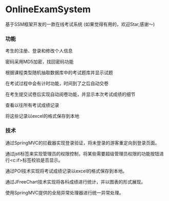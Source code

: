 # OnlineExamSystem
基于SSM框架开发的一款在线考试系统
(如果觉得有用的，欢迎Star,感谢～)


### 功能
考生的注册、登录和修改个人信息  

密码采用MD5加密，找回密码功能  

根据课程类型随机抽取数据库中的考试题库并显示试题  

在考试过程中会有计时功能，时间到了之后自动交卷  

在考生提交试卷后实现自动阅卷功能，并显示本次考试成绩的细节  

查看以往所有考试成绩记录  

将这些记录以excel的格式保存到本地  



### 技术
通过SpringMVC的拦截器实现登录验证，将未登录的游客重定向到登录页面。

通过jstl标签来实现管理员的权限控制，将某些需要超级管理员权限的功能按钮进行<c:if>标签校验是否显示。

通过POI技术实现将考试成绩记录以excel的格式保存到本地。 

通过JFreeChart技术实现将各科成绩进行统计，并以图表的形式展现。

使用SpringMVC提供的全局异常处理器进行统一异常处理。

